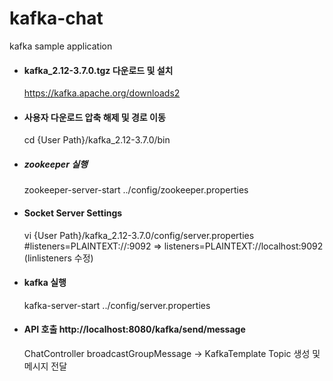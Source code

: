 # kafka-chat
kafka sample application

- #### kafka_2.12-3.7.0.tgz 다운로드 및 설치
   https://kafka.apache.org/downloads2

- #### 사용자 다운로드 압축 해제 및 경로 이동
   cd {User Path}/kafka_2.12-3.7.0/bin

- ##### zookeeper 실행
   zookeeper-server-start ../config/zookeeper.properties

- #### Socket Server Settings
   vi {User Path}/kafka_2.12-3.7.0/config/server.properties
   #listeners=PLAINTEXT://:9092 => listeners=PLAINTEXT://localhost:9092 (linlisteners 수정)

- #### kafka 실행
   kafka-server-start ../config/server.properties

- #### API 호출 http://localhost:8080/kafka/send/message
   ChatController broadcastGroupMessage -> KafkaTemplate Topic 생성 및 메시지 전달
